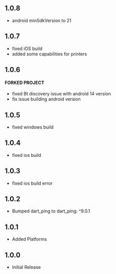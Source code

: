 ## 1.0.8

* android minSdkVersion to 21

## 1.0.7

* fixed iOS build
* added some capabilities for printers

## 1.0.6
#### FORKED PROJECT
* fixed Bt discovery issue with android 14 version
* fix issue building android version

## 1.0.5

* fixed windows build

## 1.0.4

* fixed ios build

## 1.0.3

* fixed ios build error

## 1.0.2

* Bumped dart_ping to dart_ping: ^9.0.1

## 1.0.1

* Added Platforms

## 1.0.0

* Initial Release
